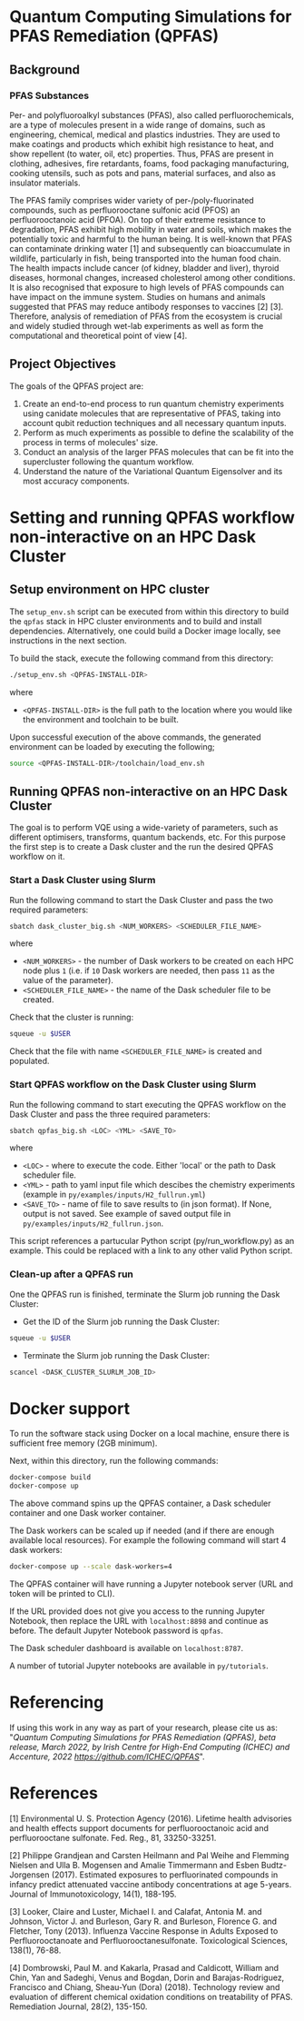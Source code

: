 # Quantum Computing Simulations for PFAS Remediation (QPFAS)

## Background

### PFAS Substances
Per- and polyfluoroalkyl substances (PFAS), also called perfluorochemicals, are a type of molecules present in a wide range of domains, such as engineering, chemical, medical and plastics industries. They are used to make coatings and products which exhibit high resistance to heat, and show repellent (to water, oil, etc) properties. Thus, PFAS are present in clothing, adhesives, fire retardants, foams, food packaging manufacturing, cooking utensils, such as pots and pans, material surfaces, and also as insulator materials. 

The PFAS family comprises wider variety of per-/poly-fluorinated compounds, such as perfluorooctane sulfonic acid (PFOS) an perfluorooctanoic acid (PFOA). On top of their extreme resistance to degradation, PFAS exhibit high mobility in water and soils, which makes the potentially toxic and harmful to the human being. It is well-known that PFAS can contaminate drinking water [1] and subsequently can bioaccumulate in wildlife, particularly in fish, being transported into the human food chain. The health impacts include cancer (of kidney, bladder and liver), thyroid diseases, hormonal changes, increased cholesterol among other conditions. It is also recognised that exposure to high levels of PFAS compounds can have impact on the immune system. Studies on humans and animals suggested that PFAS may reduce antibody responses to vaccines [2] [3]. Therefore, analysis of remediation of PFAS from the ecosystem is crucial and widely studied through wet-lab experiments as well as form the computational and theoretical point of view [4].

## Project Objectives
The goals of the QPFAS project are:
1. Create an end-to-end process to run quantum chemistry experiments using canidate molecules that are representative of PFAS, taking into account qubit reduction techniques and all necessary quantum inputs.
2. Perform as much experiments as possible to define the scalability of the process in terms of molecules' size.
3. Conduct an analysis of the larger PFAS molecules that can be fit into the supercluster following the quantum workflow.
4. Understand the nature of the Variational Quantum Eigensolver and its most accuracy components.

# Setting and running QPFAS workflow non-interactive on an HPC Dask Cluster
## Setup environment on HPC cluster

The `setup_env.sh` script can be executed from within this directory to build the `qpfas` stack in HPC cluster environments and to build and install dependencies. Alternatively, one could build a Docker image locally, see instructions in the next section.

To build the stack, execute the following command from this directory:

```bash
./setup_env.sh <QPFAS-INSTALL-DIR>
```

where
- `<QPFAS-INSTALL-DIR>` is the full path to the location where you would like the environment and toolchain to be built.

Upon successful execution of the above commands, the generated environment can be loaded by executing the following;

```bash
source <QPFAS-INSTALL-DIR>/toolchain/load_env.sh
```
## Running QPFAS non-interactive on an HPC Dask Cluster

The goal is to perform VQE using a wide-variety of parameters, such as different optimisers, transforms, quantum backends, etc. For this purpose the first step is to  create a Dask cluster and the run the desired QPFAS workflow on it.
### Start a Dask Cluster using Slurm

Run the following command to start the Dask Cluster and pass the two required parameters:

```bash
sbatch dask_cluster_big.sh <NUM_WORKERS> <SCHEDULER_FILE_NAME>
```
where
- `<NUM_WORKERS>` - the number of Dask workers to be created on each HPC node plus `1` (i.e. if `10` Dask workers are needed, then pass `11` as the value of the parameter).
- `<SCHEDULER_FILE_NAME>`  - the name of the Dask scheduler file to be created.

Check that the cluster is running:
```bash
squeue -u $USER
```
Check that the file with name `<SCHEDULER_FILE_NAME>` is created and populated.

### Start QPFAS workflow on the Dask Cluster using Slurm

Run the following command to start executing the QPFAS workflow on the Dask Cluster and pass the three required parameters:

```bash
sbatch qpfas_big.sh <LOC> <YML> <SAVE_TO>
```
where
- `<LOC>` - where to execute the  code. Either 'local' or the path to Dask scheduler file.
- `<YML>` - path to yaml input file which descibes the chemistry experiments (example in `py/examples/inputs/H2_fullrun.yml`)
- `<SAVE_TO>` - name of file to save results to (in json format). If None, output is not saved. See example of saved output file in `py/examples/inputs/H2_fullrun.json`.

This script references a partucular Python script (py/run_workflow.py) as an example. This could be replaced with a link to any other valid Python script.
### Clean-up after a QPFAS run

One the QPFAS run is finished, terminate the Slurm job running the Dask Cluster:

- Get the ID of the Slurm job running the Dask Cluster:
```bash
squeue -u $USER
```
- Terminate the Slurm job running the Dask Cluster:
```bash
scancel <DASK_CLUSTER_SLURLM_JOB_ID>
```
# Docker support

To run the software stack using Docker on a local machine, ensure there is
sufficient free memory (2GB minimum).

Next, within this directory, run the following commands:
```bash
docker-compose build
docker-compose up
```

The above command spins up the QPFAS container, a Dask scheduler container and one Dask worker container.

The Dask workers can be scaled up if needed (and if there are enough available local resources). For example the following command will start 4 dask workers:
```bash
docker-compose up --scale dask-workers=4
```
The QPFAS container will have running a Jupyter notebook server (URL and token will be printed to CLI).

If the URL provided does not give you access to the running Jupyter Notebook, then replace the URL with `localhost:8898` and continue as before. The default Jupyter Notebook password is `qpfas`.

The Dask scheduler dashboard is available on `localhost:8787`.

A number of tutorial Jupyter notebooks are available in `py/tutorials`.

# Referencing

If using this work in any way as part of your research, please cite us as: "_Quantum Computing Simulations for PFAS Remediation (QPFAS), beta release, March 2022, by Irish Centre for High-End Computing (ICHEC) and Accenture, 2022 https://github.com/ICHEC/QPFAS_".


# References

<a id="1">[1]</a> 
Environmental U. S. Protection Agency (2016).
Lifetime health advisories and health effects support documents for perfluorooctanoic acid and perfluorooctane sulfonate.
Fed. Reg., 81, 33250-33251.

<a id="2">[2]</a> 
Philippe Grandjean and Carsten Heilmann and Pal Weihe and Flemming Nielsen and Ulla B. Mogensen and Amalie Timmermann and Esben Budtz-Jorgensen (2017). 
Estimated exposures to perfluorinated compounds in infancy predict attenuated vaccine antibody concentrations at age 5-years.
Journal of Immunotoxicology, 14(1), 188-195.

<a id="3">[3]</a> 
Looker, Claire and Luster, Michael I. and Calafat, Antonia M. and Johnson, Victor J. and Burleson, Gary R. and Burleson, Florence G. and Fletcher, Tony (2013). 
Influenza Vaccine Response in Adults Exposed to Perfluorooctanoate and Perfluorooctanesulfonate. 
Toxicological Sciences, 138(1), 76-88.

<a id="4">[4]</a> 
Dombrowski, Paul M. and Kakarla, Prasad and Caldicott, William and Chin, Yan and Sadeghi, Venus and Bogdan, Dorin and Barajas-Rodriguez, Francisco and Chiang, Sheau-Yun (Dora) (2018). 
Technology review and evaluation of different chemical oxidation conditions on treatability of PFAS. 
Remediation Journal, 28(2), 135-150.
